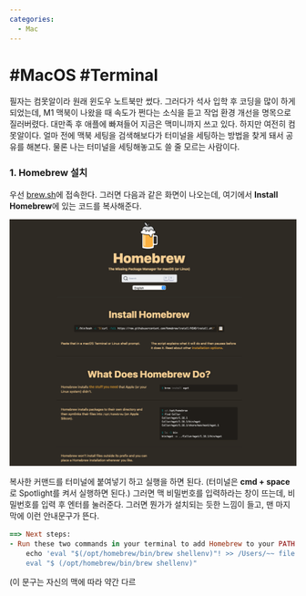 ```yaml
---
categories:
  - Mac
---
```


# #MacOS #Terminal

필자는 컴못알이라 원래 윈도우 노트북만 썼다. 그러다가 석사 입학 후 코딩을 많이 하게 되었는데, M1 맥북이 나왔을 때 속도가 쩐다는 소식을 듣고 작업 환경 개선을 명목으로 질러버렸다. 대만족 후 애플에 빠져들어 지금은 맥미니까지 쓰고 있다. 하지만 여전히 컴못알이다. 얼마 전에 맥북 세팅을 검색해보다가 터미널을 세팅하는 방법을 찾게 돼서 공유를 해본다. 물론 나는 터미널을 세팅해놓고도 쓸 줄 모르는 사람이다.

### 1. Homebrew 설치
우선 [brew.sh](https://brew.sh)에 접속한다. 그러면 다음과 같은 화면이 나오는데, 여기에서 **Install Homebrew**에 있는 코드를 복사해준다.

![enter image description here](https://raw.githubusercontent.com/arrow-economist/arrow-economist.github.io/master/images/Terminal1.png)

복사한 커맨드를 터미널에 붙여넣기 하고 실행을 하면 된다. (터미널은 **cmd + space**로 Spotlight를 켜서 실행하면 된다.) 그러면 맥 비밀번호를 입력하라는 창이 뜨는데, 비밀번호를 입력 후 엔터를 눌러준다. 그러면 뭔가가 설치되는 듯한 느낌이 들고, 맨 마지막에 이런 안내문구가 뜬다.

```ruby
==> Next steps:
- Run these two commands in your terminal to add Homebrew to your PATH:
    echo 'eval "$(/opt/homebrew/bin/brew shellenv)"! >> /Users/~~ file
    eval "$ (/opt/homebrew/bin/brew shellenv)"
```

(이 문구는 자신의 맥에 따라 약간 다르
<!--stackedit_data:
eyJoaXN0b3J5IjpbLTIyMTc3MTQ3NywxNTA1Mjg2NTU2XX0=
-->